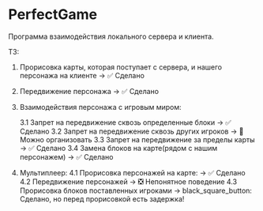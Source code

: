 # PerfectGame
Программа взаимодействия локального сервера и клиента.

ТЗ:
1. Прорисовка карты, которая поступает с сервера, и нашего персонажа на клиенте ->  :white_check_mark: Сделано

2. Передвижение персонажа -> :white_check_mark: Сделано

3. Взаимодействия персонажа с игровым миром:

    3.1 Запрет на передвижение сквозь определенные блоки -> :white_check_mark: Сделано
    3.2 Запрет на передвижение сквозь других игроков -> :black_square_button: Можно организовать
    3.3 Запрет на передвижение за пределы карты -> :white_check_mark: Сделано
    3.4 Замена блоков на карте(рядом с нашим персонажем) -> :white_check_mark: Сделано

4. Мультиплеер:
    4.1 Прорисовка персонажей на карте: -> :white_check_mark: Сделано
    4.2 Передвижение персонажей -> :negative_squared_cross_mark: Непонятное поведение
    4.3 Прорисовка блоков поставленных игроками -> black_square_button: Сделано, но перед прорисовкой есть задержка!
